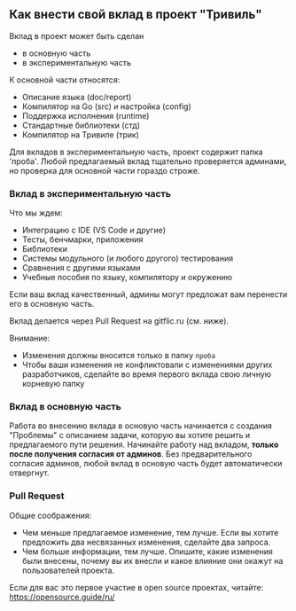 ## Как внести свой вклад в проект "Тривиль"

Вклад в проект может быть сделан
* в основную часть
* в экспериментальную часть

К основной части относятся:
* Описание языка (doc/report)
* Компилятор на Go (src) и настройка (config)
* Поддержка исполнения (runtime)
* Стандартные библиотеки (стд)
* Компилятор на Тривиле (трик)

Для вкладов в экспериментальную часть, проект содержит папка 'проба'. 
Любой предлагаемый вклад тщательно проверяется админами, но проверка для основной части гораздо строже.

### Вклад в экспериментальную часть

Что мы ждем:
* Интеграцию с IDE (VS Code и другие)
* Тесты, бенчмарки, приложения
* Библиотеки
* Системы модульного (и любого другого) тестирования 
* Сравнения с другими языками
* Учебные пособия по языку, компилятору и окружению

Если ваш вклад качественный, админы могут предложат вам перенести его в основную часть.

Вклад делается через Pull Request на gitflic.ru (см. ниже).

Внимание:
* Изменения должны вносится только в папку `проба`
* Чтобы ваши изменения не конфликтовали с изменениями других разработчиков, сделайте во время первого вклада свою личную корневую папку

### Вклад в основную часть 

Работа во внесению вклада в основую часть начинается с создания "Проблемы" с описанием задачи, которую вы хотите решить и предлагаемого пути решения.
Начинайте работу над вкладом, **только после получения согласия от админов**. 
Без предварительного согласия админов, любой вклад в основую часть будет автоматически отвергнут.

### Pull Request

Общие соображения:
* Чем меньше предлагаемое изменение, тем лучше. Если вы хотите предложить два несвязанных изменения, сделайте два запроса.
* Чем больше информации, тем лучше. Опишите, какие изменения были внесены, почему вы их внесли и какое влияние они окажут на пользователей проекта.

Если для вас это первое участие в open source проектах, читайте: https://opensource.guide/ru/

